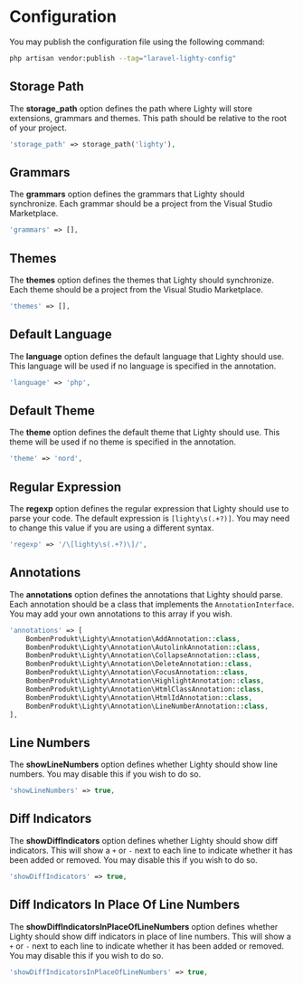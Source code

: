 # Configuration

You may publish the configuration file using the following command:

```bash
php artisan vendor:publish --tag="laravel-lighty-config"
```

## Storage Path

The **storage_path** option defines the path where Lighty will store
extensions, grammars and themes. This path should be relative to the root of
your project.

```php
'storage_path' => storage_path('lighty'),
```

## Grammars

The **grammars** option defines the grammars that Lighty should synchronize.
Each grammar should be a project from the Visual Studio Marketplace.

```php
'grammars' => [],
```

## Themes

The **themes** option defines the themes that Lighty should synchronize. Each
theme should be a project from the Visual Studio Marketplace.

```php
'themes' => [],
```

## Default Language

The **language** option defines the default language that Lighty should use.
This language will be used if no language is specified in the annotation.

```php
'language' => 'php',
```

## Default Theme

The **theme** option defines the default theme that Lighty should use. This
theme will be used if no theme is specified in the annotation.

```php
'theme' => 'nord',
```

## Regular Expression

The **regexp** option defines the regular expression that Lighty should use
to parse your code. The default expression is `[lighty\s(.+?)]`. You may need
to change this value if you are using a different syntax.

```php
'regexp' => '/\[lighty\s(.+?)\]/',
```

## Annotations

The **annotations** option defines the annotations that Lighty should parse.
Each annotation should be a class that implements the `AnnotationInterface`. You
may add your own annotations to this array if you wish.

```php
'annotations' => [
    BombenProdukt\Lighty\Annotation\AddAnnotation::class,
    BombenProdukt\Lighty\Annotation\AutolinkAnnotation::class,
    BombenProdukt\Lighty\Annotation\CollapseAnnotation::class,
    BombenProdukt\Lighty\Annotation\DeleteAnnotation::class,
    BombenProdukt\Lighty\Annotation\FocusAnnotation::class,
    BombenProdukt\Lighty\Annotation\HighlightAnnotation::class,
    BombenProdukt\Lighty\Annotation\HtmlClassAnnotation::class,
    BombenProdukt\Lighty\Annotation\HtmlIdAnnotation::class,
    BombenProdukt\Lighty\Annotation\LineNumberAnnotation::class,
],
```

## Line Numbers

The **showLineNumbers** option defines whether Lighty should show line
numbers. You may disable this if you wish to do so.

```php
'showLineNumbers' => true,
```

## Diff Indicators

The **showDiffIndicators** option defines whether Lighty should show diff
indicators. This will show a `+` or `-` next to each line to indicate whether it
has been added or removed. You may disable this if you wish to do so.

```php
'showDiffIndicators' => true,
```

## Diff Indicators In Place Of Line Numbers

The **showDiffIndicatorsInPlaceOfLineNumbers** option defines whether Lighty
should show diff indicators in place of line numbers. This will show a `+` or
`-` next to each line to indicate whether it has been added or removed. You may
disable this if you wish to do so.

```php
'showDiffIndicatorsInPlaceOfLineNumbers' => true,
```
